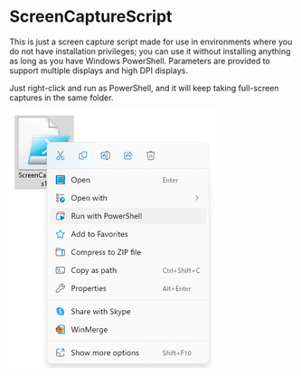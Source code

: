 # ScreenCaptureScript
This is just a screen capture script made for use in environments where you do not have installation privileges; you can use it without installing anything as long as you have Windows PowerShell. Parameters are provided to support multiple displays and high DPI displays.

Just right-click and run as PowerShell, and it will keep taking full-screen captures in the same folder.

![Alt text](usage.png)